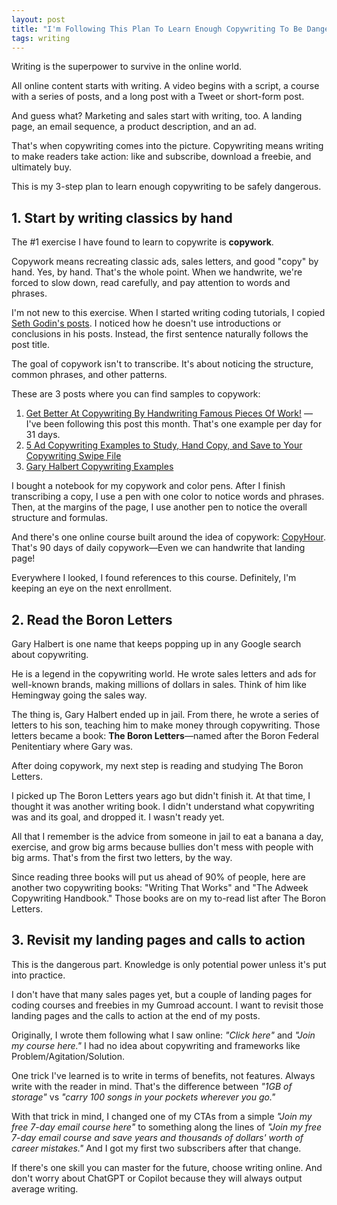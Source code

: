 ```yaml
---
layout: post
title: "I'm Following This Plan To Learn Enough Copywriting To Be Dangerous"
tags: writing
---
```


Writing is the superpower to survive in the online world.

All online content starts with writing. A video begins with a script, a course with a series of posts, and a long post with a Tweet or short-form post.

And guess what? Marketing and sales start with writing, too. A landing page, an email sequence, a product description, and an ad.

That's when copywriting comes into the picture. Copywriting means writing to make readers take action: like and subscribe, download a freebie, and ultimately buy.

This is my 3-step plan to learn enough copywriting to be safely dangerous.

## 1. Start by writing classics by hand

The #1 exercise I have found to learn to copywrite is **copywork**.

Copywork means recreating classic ads, sales letters, and good "copy" by hand. Yes, by hand. That's the whole point. When we handwrite, we're forced to slow down, read carefully, and pay attention to words and phrases.

I'm not new to this exercise. When I started writing coding tutorials, I copied [Seth Godin's posts](https://seths.blog/). I noticed how he doesn't use introductions or conclusions in his posts. Instead, the first sentence naturally follows the post title.

The goal of copywork isn't to transcribe. It's about noticing the structure, common phrases, and other patterns.

These are 3 posts where you can find samples to copywork:

1. [Get Better At Copywriting By Handwriting Famous Pieces Of Work!](https://copywritingcourse.com/blogs/106-copywork/) —I've been following this post this month. That's one example per day for 31 days.
2. [5 Ad Copywriting Examples to Study, Hand Copy, and Save to Your Copywriting Swipe File](https://officialsarahturner.com/blog/copywriting-examples/)
3. [Gary Halbert Copywriting Examples](https://carminemastropierro.com/gary-halbert-copywriting-examples/)

I bought a notebook for my copywork and color pens. After I finish transcribing a copy, I use a pen with one color to notice words and phrases. Then, at the margins of the page, I use another pen to notice the overall structure and formulas.

And there's one online course built around the idea of copywork: [CopyHour](https://lp.copyhour.com/). That's 90 days of daily copywork—Even we can handwrite that landing page!

Everywhere I looked, I found references to this course. Definitely, I'm keeping an eye on the next enrollment.

## 2. Read the Boron Letters

Gary Halbert is one name that keeps popping up in any Google search about copywriting.

He is a legend in the copywriting world. He wrote sales letters and ads for well-known brands, making millions of dollars in sales. Think of him like Hemingway going the sales way.

The thing is, Gary Halbert ended up in jail. From there, he wrote a series of letters to his son, teaching him to make money through copywriting. Those letters became a book: **The Boron Letters**—named after the Boron Federal Penitentiary where Gary was.

After doing copywork, my next step is reading and studying The Boron Letters.

I picked up The Boron Letters years ago but didn't finish it. At that time, I thought it was another writing book. I didn't understand what copywriting was and its goal, and dropped it. I wasn't ready yet.

All that I remember is the advice from someone in jail to eat a banana a day, exercise, and grow big arms because bullies don't mess with people with big arms. That's from the first two letters, by the way.

Since reading three books will put us ahead of 90% of people, here are another two copywriting books: "Writing That Works" and "The Adweek Copywriting Handbook." Those books are on my to-read list after The Boron Letters.

## 3. Revisit my landing pages and calls to action

This is the dangerous part. Knowledge is only potential power unless it's put into practice.

I don't have that many sales pages yet, but a couple of landing pages for coding courses and freebies in my Gumroad account. I want to revisit those landing pages and the calls to action at the end of my posts.

Originally, I wrote them following what I saw online: _"Click here"_ and _"Join my course here."_ I had no idea about copywriting and frameworks like Problem/Agitation/Solution.

One trick I've learned is to write in terms of benefits, not features. Always write with the reader in mind. That's the difference between _"1GB of storage"_ vs _"carry 100 songs in your pockets wherever you go."_

With that trick in mind, I changed one of my CTAs from a simple _"Join my free 7-day email course here"_ to something along the lines of _"Join my free 7-day email course and save years and thousands of dollars' worth of career mistakes."_ And I got my first two subscribers after that change.

If there's one skill you can master for the future, choose writing online. And don't worry about ChatGPT or Copilot because they will always output average writing.

